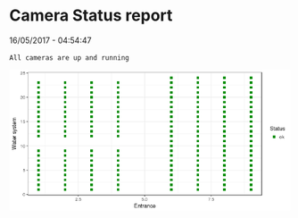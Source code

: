 Camera Status report
================
16/05/2017 - 04:54:47

    All cameras are up and running

![](camreport_files/figure-markdown_github/unnamed-chunk-2-1.png)
